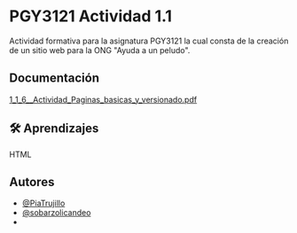 # PGY3121 Actividad 1.1 

Actividad formativa para la asignatura PGY3121 la cual consta de la creación de un sitio web para la ONG "Ayuda a un peludo".

## Documentación

[1_1_6__Actividad_Paginas_basicas_y_versionado.pdf](https://alt-5fe4a347ea17e.blackboard.com/bbcswebdav/institution/DUOC_CONTENIDO/ASIGNATURAS_2022/PGY3121/EX1/ACT1.1/1_1_6__Actividad_Paginas_basicas_y_versionado.pdf)

## 🛠 Aprendizajes
HTML

## Autores

- [@PiaTrujillo](https://github.com/PiaTrujillo)
- [@sobarzolicandeo](https://github.com/sobarzolicandeo)
- 